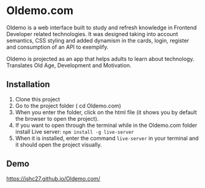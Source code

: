# Oldemo.com

Oldemo is a web interface built to study and refresh knowledge in Frontend Developer related technologies. It was designed taking into account semantics, CSS styling and added dynamism in the cards, login, register and consumption of an API to exemplify. 

Oldemo is projected as an app that helps adults to learn about technology. Translates Old Age, Development and Motivation. 


## Installation

1. Clone this project
2. Go to the project folder ( cd Oldemo.com)
3. When you enter the folder, click on the html file (it shows you by default the browser to open the project).
4. If you want to open through the terminal while in the Oldemo.com folder install Live server: <code>npm install -g live-server</code>
5. When it is installed, enter the command <code>live-server</code> in your terminal and it should open the project visually. 

## Demo
https://jshc27.github.io/Oldemo.com/
